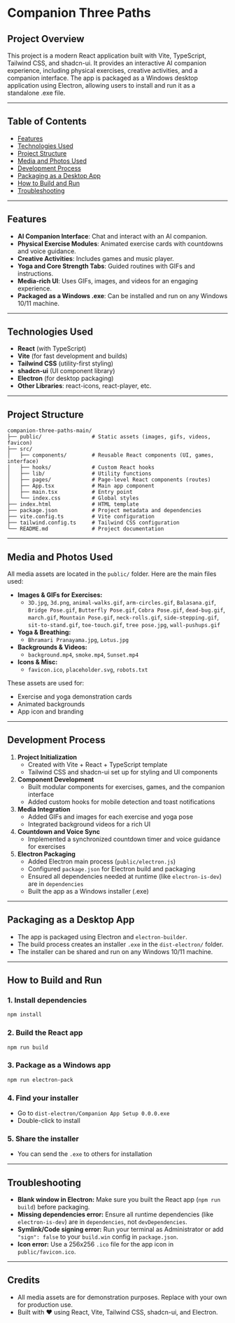 # Companion Three Paths

## Project Overview

This project is a modern React application built with Vite, TypeScript, Tailwind CSS, and shadcn-ui. It provides an interactive AI companion experience, including physical exercises, creative activities, and a companion interface. The app is packaged as a Windows desktop application using Electron, allowing users to install and run it as a standalone .exe file.

---

## Table of Contents
- [Features](#features)
- [Technologies Used](#technologies-used)
- [Project Structure](#project-structure)
- [Media and Photos Used](#media-and-photos-used)
- [Development Process](#development-process)
- [Packaging as a Desktop App](#packaging-as-a-desktop-app)
- [How to Build and Run](#how-to-build-and-run)
- [Troubleshooting](#troubleshooting)

---

## Features
- **AI Companion Interface**: Chat and interact with an AI companion.
- **Physical Exercise Modules**: Animated exercise cards with countdowns and voice guidance.
- **Creative Activities**: Includes games and music player.
- **Yoga and Core Strength Tabs**: Guided routines with GIFs and instructions.
- **Media-rich UI**: Uses GIFs, images, and videos for an engaging experience.
- **Packaged as a Windows .exe**: Can be installed and run on any Windows 10/11 machine.

---

## Technologies Used
- **React** (with TypeScript)
- **Vite** (for fast development and builds)
- **Tailwind CSS** (utility-first styling)
- **shadcn-ui** (UI component library)
- **Electron** (for desktop packaging)
- **Other Libraries**: react-icons, react-player, etc.

---

## Project Structure
```
companion-three-paths-main/
├── public/                # Static assets (images, gifs, videos, favicon)
├── src/
│   ├── components/        # Reusable React components (UI, games, interface)
│   ├── hooks/             # Custom React hooks
│   ├── lib/               # Utility functions
│   ├── pages/             # Page-level React components (routes)
│   ├── App.tsx            # Main app component
│   ├── main.tsx           # Entry point
│   └── index.css          # Global styles
├── index.html             # HTML template
├── package.json           # Project metadata and dependencies
├── vite.config.ts         # Vite configuration
├── tailwind.config.ts     # Tailwind CSS configuration
└── README.md              # Project documentation
```

---

## Media and Photos Used
All media assets are located in the `public/` folder. Here are the main files used:

- **Images & GIFs for Exercises:**
  - `3D.jpg`, `3d.png`, `animal-walks.gif`, `arm-circles.gif`, `Balasana.gif`, `Bridge Pose.gif`, `Butterfly Pose.gif`, `Cobra Pose.gif`, `dead-bug.gif`, `march.gif`, `Mountain Pose.gif`, `neck-rolls.gif`, `side-stepping.gif`, `sit-to-stand.gif`, `toe-touch.gif`, `tree pose.jpg`, `wall-pushups.gif`
- **Yoga & Breathing:**
  - `Bhramari Pranayama.jpg`, `Lotus.jpg`
- **Backgrounds & Videos:**
  - `background.mp4`, `smoke.mp4`, `Sunset.mp4`
- **Icons & Misc:**
  - `favicon.ico`, `placeholder.svg`, `robots.txt`

These assets are used for:
- Exercise and yoga demonstration cards
- Animated backgrounds
- App icon and branding

---

## Development Process
1. **Project Initialization**
   - Created with Vite + React + TypeScript template
   - Tailwind CSS and shadcn-ui set up for styling and UI components
2. **Component Development**
   - Built modular components for exercises, games, and the companion interface
   - Added custom hooks for mobile detection and toast notifications
3. **Media Integration**
   - Added GIFs and images for each exercise and yoga pose
   - Integrated background videos for a rich UI
4. **Countdown and Voice Sync**
   - Implemented a synchronized countdown timer and voice guidance for exercises
5. **Electron Packaging**
   - Added Electron main process (`public/electron.js`)
   - Configured `package.json` for Electron build and packaging
   - Ensured all dependencies needed at runtime (like `electron-is-dev`) are in `dependencies`
   - Built the app as a Windows installer (.exe)

---

## Packaging as a Desktop App
- The app is packaged using Electron and `electron-builder`.
- The build process creates an installer `.exe` in the `dist-electron/` folder.
- The installer can be shared and run on any Windows 10/11 machine.

---

## How to Build and Run

### 1. Install dependencies
```bash
npm install
```

### 2. Build the React app
```bash
npm run build
```

### 3. Package as a Windows app
```bash
npm run electron-pack
```

### 4. Find your installer
- Go to `dist-electron/Companion App Setup 0.0.0.exe`
- Double-click to install

### 5. Share the installer
- You can send the `.exe` to others for installation

---

## Troubleshooting
- **Blank window in Electron:** Make sure you built the React app (`npm run build`) before packaging.
- **Missing dependencies error:** Ensure all runtime dependencies (like `electron-is-dev`) are in `dependencies`, not `devDependencies`.
- **Symlink/Code signing error:** Run your terminal as Administrator or add `"sign": false` to your `build.win` config in `package.json`.
- **Icon error:** Use a 256x256 `.ico` file for the app icon in `public/favicon.ico`.

---

## Credits
- All media assets are for demonstration purposes. Replace with your own for production use.
- Built with ❤️ using React, Vite, Tailwind CSS, shadcn-ui, and Electron.
